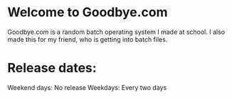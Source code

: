 # Welcome to Goodbye.com

Goodbye.com is a random batch operating system I made at school.
I also made this for my friend, who is getting into batch files.

# Release dates: 
Weekend days: No release
Weekdays: Every two days
